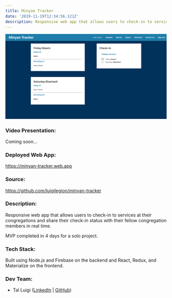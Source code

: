 ```yaml
---
title: Minyan Tracker
date: '2019-11-19T12:34:56.121Z'
description: Responsive web app that allows users to check-in to services at their congregations and share their check-in status with their fellow congregation members in real time.
---
```


![Minyan Tracker Screenshot](./minyan-tracker.png)

### Video Presentation:

Coming soon...

### Deployed Web App:

https://minyan-tracker.web.app

### Source:

https://github.com/luigilegion/minyan-tracker

### Description:

Responsive web app that allows users to check-in to services at their congregations and share their check-in status with their fellow congregation members in real time.

MVP completed in 4 days for a solo project.

### Tech Stack:

Built using Node.js and Firebase on the backend and React, Redux, and Materialize on the frontend.

### Dev Team:

- Tal Luigi ([LinkedIn](https://www.linkedin.com/in/talluigi) | [GitHub](https://github.com/luigilegion))
